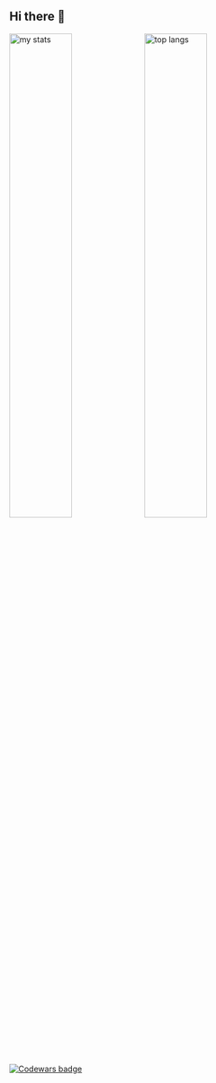 ## Hi there 👋



<img alt="my stats" align="left" width="47%" src="https://github-readme-stats.vercel.app/api?username=renevajda1&show_icons=true&show=reviews,prs_merged,prs_merged_percentage&theme=radical"/>


<img alt="top langs" align="left" width="47%" src="https://github-readme-stats.vercel.app/api/top-langs/?username=renevajda1&layout=compact&langs_count=6&theme=radical"/>




<a href="https://www.codewars.com/users/ReneVajda1" rel="nofollow"><img src="https://www.codewars.com/users/ReneVajda1/badges/small" alt="Codewars badge" data-canonical-src="https://www.codewars.com/users/markkovari/badges/small" style="max-width: 100%;"></a>

<!--
**ReneVajda1/ReneVajda1** is a ✨ _special_ ✨ repository because its `README.md` (this file) appears on your GitHub profile.

Here are some ideas to get you started:

- 🔭 I’m currently working on ...
- 🌱 I’m currently learning ...
- 👯 I’m looking to collaborate on ...
- 🤔 I’m looking for help with ...
- 💬 Ask me about ...
- 📫 How to reach me: ...
- 😄 Pronouns: ...
- ⚡ Fun fact: ...
-->
